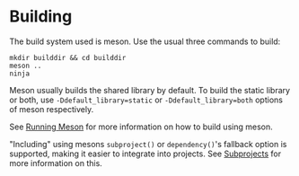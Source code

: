 # Building

The build system used is meson.
Use the usual three commands to build:

    mkdir builddir && cd builddir
    meson ..
    ninja

Meson usually builds the shared library by default.
To build the static library or both, use `-Ddefault_library=static` or `-Ddefault_library=both` options of meson respectively.

See [Running Meson](https://mesonbuild.com/Running-Meson.html) for more information on how to build using meson.

"Including" using mesons `subproject()` or `dependency()`'s fallback option is supported, making it easier to integrate into projects.
See [Subprojects](https://mesonbuild.com/Subprojects.html) for more information on this.

